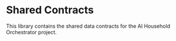 # Shared Contracts

This library contains the shared data contracts for the AI Household Orchestrator project.
